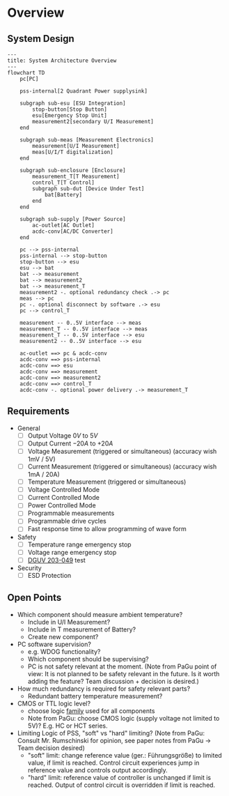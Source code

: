 # Overview

## System Design

```mermaid
---
title: System Architecture Overview
---
flowchart TD
    pc[PC]

    pss-internal[2 Quadrant Power supplysink]

    subgraph sub-esu [ESU Integration]
        stop-button[Stop Button]
        esu[Emergency Stop Unit]
        measurement2[secondary U/I Measurement]
    end

    subgraph sub-meas [Measurement Electronics]
        measurement[U/I Measurement]
        meas[U/I/T digitalization]
    end

    subgraph sub-enclosure [Enclosure]
        measurement_T[T Measurement]
        control_T[T Control]
        subgraph sub-dut [Device Under Test]
            bat[Battery]
        end
    end

    subgraph sub-supply [Power Source]
        ac-outlet[AC Outlet]
        acdc-conv[AC/DC Converter]
    end

    pc --> pss-internal
    pss-internal --> stop-button
    stop-button --> esu
    esu --> bat
    bat --> measurement
    bat --> measurement2
    bat --> measurement_T
    measurement2 -. optional redundancy check .-> pc
    meas --> pc
    pc -. optional disconnect by software .-> esu
    pc --> control_T

    measurement -- 0..5V interface --> meas
    measurement_T -- 0..5V interface --> meas
    measurement_T -- 0..5V interface --> esu
    measurement2 -- 0..5V interface --> esu

    ac-outlet ==> pc & acdc-conv
    acdc-conv ==> pss-internal
    acdc-conv ==> esu
    acdc-conv ==> measurement
    acdc-conv ==> measurement2
    acdc-conv ==> control_T
    acdc-conv -. optional power delivery .-> measurement_T
```

## Requirements

- General
    - [ ] Output Voltage $0V$ to $5V$
    - [ ] Output Current $-20A$ to $+20A$
    - [ ] Voltage Measurement (triggered or simultaneous) (accuracy wish 1mV / 5V)
    - [ ] Current Measurement (triggered or simultaneous) (accuracy wish 1mA / 20A)
    - [ ] Temperature Measurement (triggered or simultaneous)
    - [ ] Voltage Controlled Mode
    - [ ] Current Controlled Mode
    - [ ] Power Controlled Mode
    - [ ] Programmable measurements
    - [ ] Programmable drive cycles
    - [ ] Fast response time to allow programming of wave form
- Safety
    - [ ] Temperature range emergency stop
    - [ ] Voltage range emergency stop
    - [ ] [DGUV 203-049][dguv] test
- Security
    - [ ] ESD Protection

[dguv]: (https://publikationen.dguv.de/widgets/pdf/download/article/829)

## Open Points

- Which component should measure ambient temperature?
    - Include in U/I Measurement?
    - Include in T measurement of Battery?
    - Create new component?
- PC software supervision?
    - e.g. WDOG functionality?
    - Which component should be supervising?
    - PC is not safety relevant at the moment. (Note from PaGu point of view: It
      is not planned to be safety relevant in the future. Is it worth adding the
      feature? Team discussion + decision is desired.)
- How much redundancy is required for safety relevant parts?
    - Redundant battery temperature measurement?
- CMOS or TTL logic level?
    - choose logic [family][7400-families] used for all components
    - Note from PaGu: choose CMOS logic (supply voltage not limited to 5V)? E.g.
        HC or HCT series.
- Limiting Logic of PSS, "soft" vs "hard" limiting? (Note from PaGu: Consult Mr.
    Rumschinski for opinion, see paper notes from PaGu -> Team decision desired)
    - "soft" limit: change reference value (ger.: Führungsgröße) to limited
        value, if limit is reached. Control circuit experiences jump in
        reference value and controls output accordingly.
    - "hard" limit: reference value of controller is unchanged if limit is
        reached. Output of control circuit is overridden if limit is reached.

[7400-families]: https://en.wikipedia.org/wiki/7400-series_integrated_circuits#Families

